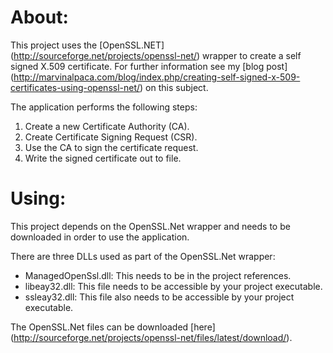 # About: #

This project uses the [OpenSSL.NET] (http://sourceforge.net/projects/openssl-net/) wrapper to create a self signed X.509 certificate. For further information see my
[blog post] (http://marvinalpaca.com/blog/index.php/creating-self-signed-x-509-certificates-using-openssl-net/) on this subject.

The application performs the following steps:

1. Create a new Certificate Authority (CA).
2. Create Certificate Signing Request (CSR).
3. Use the CA to sign the certificate request.
4. Write the signed certificate out to file.

# Using: #

This project depends on the OpenSSL.Net wrapper and needs to be downloaded in order to use the application.

There are three DLLs used as part of the OpenSSL.Net wrapper:

* ManagedOpenSsl.dll: This needs to be in the project references.
* libeay32.dll: This file needs to be accessible by your project executable.
* ssleay32.dll: This file also needs to be accessible by your project executable.

The OpenSSL.Net files can be downloaded [here] (http://sourceforge.net/projects/openssl-net/files/latest/download/).